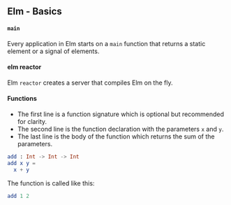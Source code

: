 ## Elm - Basics

#### `main`

Every application in Elm starts on a `main` function that returns a static element or a signal of elements.

#### elm reactor

Elm `reactor` creates a server that compiles Elm on the fly.

#### Functions

* The first line is a function signature which is optional but recommended for clarity.
* The second line is the function declaration with the parameters `x` and `y`.
* The last line is the body of the function which returns the sum of the parameters.

```elm
add : Int -> Int -> Int
add x y =
  x + y
```

The function is called like this:

```elm
add 1 2
```